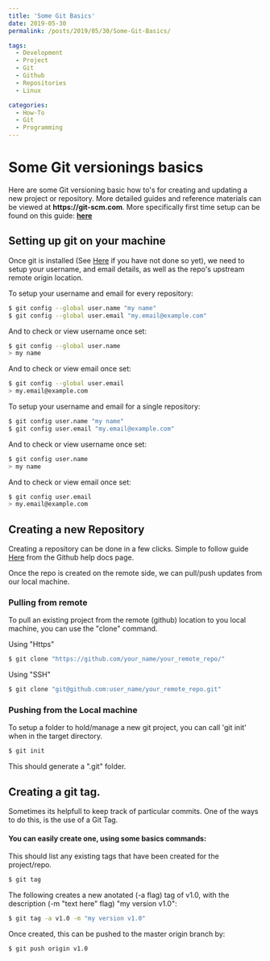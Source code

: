 ```yaml
---
title: 'Some Git Basics'
date: 2019-05-30
permalink: /posts/2019/05/30/Some-Git-Basics/

tags:
  - Development
  - Project
  - Git
  - Github
  - Repositories
  - Linux

categories:
  - How-To
  - Git
  - Programming
---
```


# Some Git versionings basics

Here are some Git versioning basic how to's for creating and updating a new project or repository.
More detailed guides and reference materials can be viewed at __https://git-scm.com__.
More specifically first time setup can be found on this guide: [**here**](https://git-scm.com/book/en/v2/Getting-Started-First-Time-Git-Setup)

## Setting up git on your machine
Once git is installed (See [Here](https://git-scm.com/downloads) if you have not done so yet),
we need to setup your username, and email details, as well as the repo's upstream remote origin location.

To setup your username and email for every repository:
``` bash
$ git config --global user.name "my name"
$ git config --global user.email "my.email@example.com"
```
And to check or view username once set:
``` bash
$ git config --global user.name 
> my name
```
And to check or view email once set:
``` bash
$ git config --global user.email
> my.email@example.com
```
To setup your username and email for a single repository:
``` bash
$ git config user.name "my name"
$ git config user.email "my.email@example.com"
```
And to check or view username once set:
``` bash
$ git config user.name 
> my name
```
And to check or view email once set:
``` bash
$ git config user.email 
> my.email@example.com
```

## Creating a new Repository

Creating a repository can be done in a few clicks. Simple to follow guide [Here](https://help.github.com/en/articles/create-a-repo)
from the Github help docs page.

Once the repo is created on the remote side, we can pull/push updates from our local machine.

### Pulling from remote

To pull an existing project from the remote (github) location to you local machine, you can use the "clone" command.

Using "Https"

``` bash
$ git clone "https://github.com/your_name/your_remote_repo/"
```

Using "SSH"

``` bash
$ git clone "git@github.com:user_name/your_remote_repo.git"
```

### Pushing from the Local machine 
To setup a folder to hold/manage a new git project, you can call 'git init' when in the target directory.
``` bash
$ git init
```
This should generate a ".git" folder.

## Creating a git tag.

Sometimes its helpfull to keep track of particular commits.
One of the ways to do this, is the use of a Git Tag.

#### You can easily create one, using some basics commands:

This should list any existing tags that have been created for the project/repo.

``` bash
$ git tag
```

The following creates a new anotated (-a flag) tag of v1.0, with the description (-m "text here" flag) "my version v1.0":

``` bash
$ git tag -a v1.0 -m "my version v1.0"
```

Once created, this can be pushed to the master origin branch by:
``` bash
$ git push origin v1.0
```



 